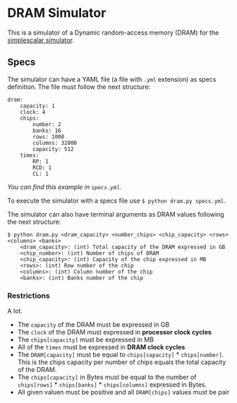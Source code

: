 DRAM Simulator
===

This is a simulator of a Dynamic random-access memory (DRAM) for the [simplescalar simulator](http://www.simplescalar.com/).

## Specs
The simulator can have a YAML file (a file with `.yml` extension) as specs definition. The file must follow the next structure:

```
dram:
    capacity: 1
    clock: 4
    chips:
        number: 2
        banks: 16
        rows: 1000
        columns: 32000
        capacity: 512
    times:
        RP: 1
        RCD: 1
        CL: 1
```
_You can find this example in `specs.yml`._

To execute the simulator with a specs file use `$ python dram.py specs.yml`.

The simulator can also have terminal arguments as DRAM values following the next structure:
```
$ python dram.py <dram_capacity> <number_chips> <chip_capacity> <rows> <columns> <banks>
    <dram_capacity>: (int) Total capacity of the DRAM expressed in GB
    <chip_number>: (int) Number of chips of DRAM 
    <chip_capacity>: (int) Capacity of the chip expressed in MB
    <rows>: (int) Row number of the chip
    <columns>: (int) Column number of the chip
    <banks>: (int) Banks number of the chip
```

### Restrictions
A lot.
* The `capacity` of the DRAM must be expressed in GB
* The `clock` of the DRAM must expressed in __processor clock cycles__
* The `chips[capacity]` must be expressed in MB
* All of the `times` must be expressed in __DRAM clock cycles__
* The `DRAM[capacity]` must be equal to `chips[capacity]` * `chips[number]`. This is the chips capacity per number of chips equals the total capacity of the DRAM.
* The `chips[capacity]` in Bytes must be equal to the number of `chips[rows]` * `chips[banks]` * `chips[columns]` expressed in Bytes.
* All given valuen must be positive and all `DRAM[chips]` values must be pair
